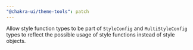 ```yaml
---
"@chakra-ui/theme-tools": patch
---
```


Allow style function types to be part of `StyleConfig` and `MultiStyleConfig`
types to reflect the possible usage of style functions instead of style objects.
